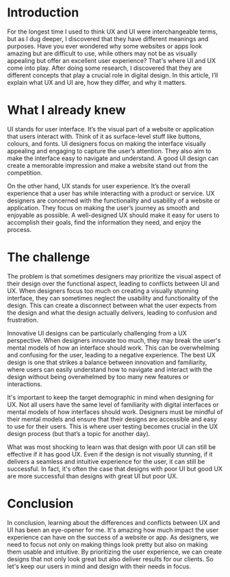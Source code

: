 # Introduction

For the longest time I used to think UX and UI were interchangeable terms, but as I dug deeper, I discovered that they have different meanings and purposes. Have you ever wondered why some websites or apps look amazing but are difficult to use, while others may not be as visually appealing but offer an excellent user experience? That's where UI and UX come into play. After doing some research, I discovered that they are different concepts that play a crucial role in digital design. In this article, I’ll explain what UX and UI are, how they differ, and why it matters.

# What I already knew

UI stands for user interface. It’s the visual part of a website or application that users interact with. Think of it as surface-level stuff like buttons, colours, and fonts. UI designers focus on making the interface visually appealing and engaging to capture the user’s attention. They also aim to make the interface easy to navigate and understand. A good UI design can create a memorable impression and make a website stand out from the competition.

On the other hand, UX stands for user experience. It’s the overall experience that a user has while interacting with a product or service. UX designers are concerned with the functionality and usability of a website or application. They focus on making the user’s journey as smooth and enjoyable as possible. A well-designed UX should make it easy for users to accomplish their goals, find the information they need, and enjoy the process.

# The challenge

The problem is that sometimes designers may prioritize the visual aspect of their design over the functional aspect, leading to conflicts between UI and UX. When designers focus too much on creating a visually stunning interface, they can sometimes neglect the usability and functionality of the design. This can create a disconnect between what the user expects from the design and what the design actually delivers, leading to confusion and frustration.

Innovative UI designs can be particularly challenging from a UX perspective. When designers innovate too much, they may break the user's mental models of how an interface should work. This can be overwhelming and confusing for the user, leading to a negative experience. The best UX design is one that strikes a balance between innovation and familiarity, where users can easily understand how to navigate and interact with the design without being overwhelmed by too many new features or interactions.

It's important to keep the target demographic in mind when designing for UX. Not all users have the same level of familiarity with digital interfaces or mental models of how interfaces should work. Designers must be mindful of their mental models and ensure that their designs are accessible and easy to use for their users. This is where user testing becomes crucial in the UX design process (but that’s a topic for another day).

What was most shocking to learn was that design with poor UI can still be effective if it has good UX. Even if the design is not visually stunning, if it delivers a seamless and intuitive experience for the user, it can still be successful. In fact, it's often the case that designs with poor UI but good UX are more successful than designs with great UI but poor UX.

# Conclusion

In conclusion, learning about the differences and conflicts between UX and UI has been an eye-opener for me. It's amazing how much impact the user experience can have on the success of a website or app. As designers, we need to focus not only on making things look pretty but also on making them usable and intuitive. By prioritizing the user experience, we can create designs that not only look great but also deliver results for our clients. So let's keep our users in mind and design with their needs in focus.